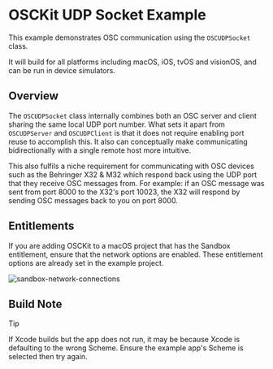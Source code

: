 # OSCKit UDP Socket Example

This example demonstrates OSC communication using the `OSCUDPSocket` class.

It will build for all platforms including macOS, iOS, tvOS and visionOS, and can be run in device simulators.

## Overview

The `OSCUDPSocket` class internally combines both an OSC server and client sharing the same local UDP port number. What sets it apart from `OSCUDPServer` and `OSCUDPClient` is that it does not require enabling port reuse to accomplish this. It also can conceptually make communicating bidirectionally with a single remote host more intuitive.

This also fulfils a niche requirement for communicating with OSC devices such as the Behringer X32 & M32 which respond back using the UDP port that they receive OSC messages from. For example: if an OSC message was sent from port 8000 to the X32's port 10023, the X32 will respond by sending OSC messages back to you on port 8000.

## Entitlements

If you are adding OSCKit to a macOS project that has the Sandbox entitlement, ensure that the network options are enabled. These entitlement options are already set in the example project.

![sandbox-network-connections](../../Images/sandbox-network-connections.png)

## Build Note

> [!TIP]
> 
> If Xcode builds but the app does not run, it may be because Xcode is defaulting to the wrong Scheme. Ensure the example app's Scheme is selected then try again.
